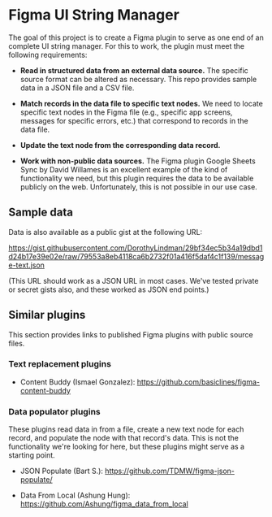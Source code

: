 # Figma UI String Manager

The goal of this project is to create a Figma plugin to serve as one end
of an complete UI string manager. For this to work, the plugin must meet
the following requirements:

* __Read in structured data from an external data source.__
    The specific source format can be altered as necessary. This repo provides
    sample data in a JSON file and a CSV file. 

* __Match records in the data file to specific text nodes.__
   We need to locate specific text nodes in the Figma file (e.g., specific
   app screens, messages for specific errors, etc.) that correspond
   to records in the data file.

* __Update the text node from the corresponding data record.__

* __Work with non-public data sources.__
    The Figma plugin Google Sheets Sync by David Willames is an excellent
    example of the kind of functionality we need, but this plugin requires
    the data to be available publicly on the web. Unfortunately, this is not
    possible in our use case.


## Sample data

Data is also available as a public gist at the following URL:

https://gist.githubusercontent.com/DorothyLindman/29bf34ec5b34a19dbd1d24b17e39e02e/raw/79553a8eb4118ca6b2732f01a416f5daf4c1f139/message-text.json

(This URL should work as a JSON URL in most cases. We've tested private 
or secret gists also, and these worked as JSON end points.)


## Similar plugins

This section provides links to published Figma plugins with public source files.

### Text replacement plugins

* Content Buddy (Ismael Gonzalez): <https://github.com/basiclines/figma-content-buddy>

### Data populator plugins

These plugins read data in from a file, create a new text node for each
record, and populate the node with that record's data. This is not the
functionality we're looking for here, but these plugins might serve as a
starting point.

* JSON Populate (Bart S.): <https://github.com/TDMW/figma-json-populate/>

* Data From Local (Ashung Hung): <https://github.com/Ashung/figma_data_from_local>
